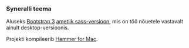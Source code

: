 ### Syneralli teema

Aluseks [Bootstrap 3](http://getbootstrap.com/) [ametlik sass-versioon](https://github.com/twbs/bootstrap/), mis on töö nõuetele vastavalt ainult desktop-versioonis.

Projekti kompileerib [Hammer for Mac](http://hammerformac.com/).


